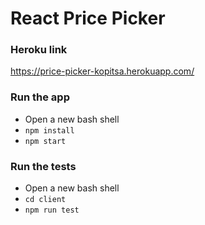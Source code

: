 # React Price Picker

### Heroku link
https://price-picker-kopitsa.herokuapp.com/

### Run the app
- Open a new bash shell
- ```npm install```
- ```npm start```

### Run the tests
- Open a new bash shell
- ```cd client```
- ```npm run test```
